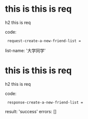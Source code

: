 # this is this is req

h2 this is req

code:

     request-create-a-new-friend-list = 
  list-name: '大学同学'


# this is this is req

h2 this is req

code:

     response-create-a-new-friend-list =
  result: 'success'
  errors: []


